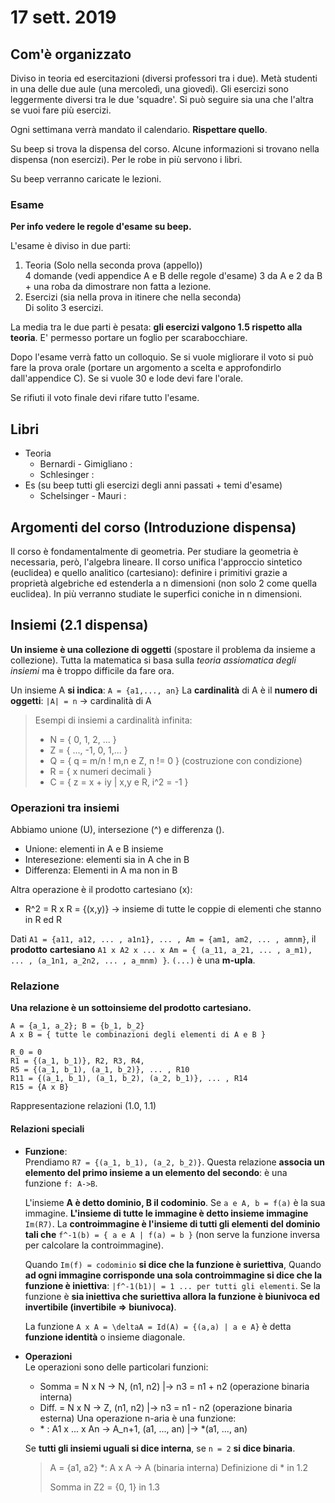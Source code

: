 # 17 sett. 2019

## Com'è organizzato
Diviso in teoria ed esercitazioni (diversi professori tra i due). Metà studenti
in una delle due aule (una mercoledì, una giovedì). Gli esercizi sono leggermente
diversi tra le due 'squadre'. Si può seguire sia una che l'altra se vuoi fare più
esercizi. 

Ogni settimana verrà mandato il calendario. **Rispettare quello**.

Su beep si trova la dispensa del corso. Alcune informazioni si trovano nella dispensa
(non esercizi). Per le robe in più servono i libri.

Su beep verranno caricate le lezioni.

### Esame
**Per info vedere le regole d'esame su beep.**

L'esame è diviso in due parti:
1. Teoria (Solo nella seconda prova (appello))  
    4 domande (vedi appendice A e B delle regole d'esame) 3 da A e 2 da B + una
    roba da dimostrare non fatta a lezione.
2. Esercizi (sia nella prova in itinere che nella seconda)  
    Di solito 3 esercizi.

La media tra le due parti è pesata: **gli esercizi valgono 1.5 rispetto alla
teoria**. E' permesso portare un foglio per scarabocchiare.

Dopo l'esame verrà fatto un colloquio. Se si vuole migliorare il voto si può fare
la prova orale (portare un argomento a scelta e approfondirlo dall'appendice C).
Se si vuole 30 e lode devi fare l'orale. 

Se rifiuti il voto finale devi rifare tutto l'esame.

## Libri
- Teoria
    - Bernardi - Gimigliano :
    - Schlesinger :
- Es (su beep tutti gli esercizi degli anni passati + temi d'esame)
    - Schelsinger - Mauri :

## Argomenti del corso (Introduzione dispensa)
Il corso è fondamentalmente di geometria. Per studiare la geometria è necessaria,
però, l'algebra lineare. Il corso unifica l'approccio sintetico (euclidea) e
quello analitico (cartesiano): definire i primitivi grazie a proprietà algebriche
ed estenderla a n dimensioni (non solo 2 come quella euclidea). In più verranno
studiate le superfici coniche in n dimensioni.

## Insiemi (2.1 dispensa)
**Un insieme è una collezione di oggetti** (spostare il problema da insieme a
collezione). Tutta la matematica si basa sulla *teoria assiomatica degli insiemi*
ma è troppo difficile da fare ora.

Un insieme A **si indica**: `A = {a1,..., an}`
La **cardinalità** di A è il **numero di oggetti**: `|A| = n` -> cardinalità di A
> Esempi di insiemi a cardinalità infinita: 
> - N = { 0, 1, 2, ... }
> - Z = { ..., -1, 0, 1,... }
> - Q = { q = m/n ! m,n e Z, n != 0 } (costruzione con condizione)
> - R = { x numeri decimali }
> - C = { z = x + iy | x,y e R, i^2 = -1 }

### Operazioni tra insiemi
Abbiamo unione (U), intersezione (^) e differenza (\).

- Unione: elementi in A e B insieme
- Interesezione: elementi sia in A che in B
- Differenza: Elementi in A ma non in B

Altra operazione è il prodotto cartesiano (x):
- R^2 = R x R = {(x,y)} -> insieme di tutte le coppie di elementi che stanno in R ed R

Dati `A1 = {a11, a12, ... , a1n1}, ... , Am = {am1, am2, ... , amnm}`, il **prodotto**
**cartesiano** `A1 x A2 x ... x Am = { (a_11, a_21, ... , a_m1), ... , (a_1n1, a_2n2, ... , a_mnm) }`. 
`(...)` è una **m-upla**.

### Relazione
**Una relazione è un sottoinsieme del prodotto cartesiano.**

```
A = {a_1, a_2}; B = {b_1, b_2}
A x B = { tutte le combinazioni degli elementi di A e B }

R_0 = 0
R1 = {(a_1, b_1)}, R2, R3, R4,
R5 = {(a_1, b_1), (a_1, b_2)}, ... , R10
R11 = {(a_1, b_1), (a_1, b_2), (a_2, b_1)}, ... , R14
R15 = {A x B}
```

Rappresentazione relazioni (1.0, 1.1)

#### Relazioni speciali
- **Funzione**:  
    Prendiamo `R7 = {(a_1, b_1), (a_2, b_2)}`. Questa relazione **associa un elemento
    del primo insieme a un elemento del secondo**: è una funzione `f: A->B`.

    L'insieme **A è detto dominio, B il codominio**. Se `a e A, b = f(a)` è la sua
    immagine. **L'insieme di tutte le immagine è detto insieme immagine** `Im(R7)`.
    La **controimmagine è l'insieme di tutti gli elementi del dominio tali che**
    `f^-1(b) = { a e A | f(a) = b }` (non serve la funzione inversa per calcolare
    la controimmagine).

    Quando `Im(f) = codominio` **si dice che la funzione è suriettiva**,
    Quando **ad ogni immagine corrisponde una sola controimmagine si dice che
    la funzione è iniettiva**: `|f^-1(b1)| = 1 ... per tutti gli elementi`.
    Se la funzione è **sia iniettiva che suriettiva allora la funzione è biunivoca
    ed invertibile (invertibile => biunivoca)**.

    La funzione `A x A = \deltaA = Id(A) = {(a,a) | a e A}` è detta **funzione identità**
    o insieme diagonale.
- **Operazioni**  
    Le operazioni sono delle particolari funzioni: 
    - Somma = N x N -> N, (n1, n2) |-> n3 = n1 + n2 (operazione binaria interna)
    - Diff. = N x N -> Z, (n1, n2) |-> n3 = n1 - n2 (operazione binaria esterna)
    Una operazione n-aria è una funzione:
    - \* : A1 x ... x An -> A_n+1, (a1, ..., an) |-> *(a1, ..., an)

    Se **tutti gli insiemi uguali si dice interna**, se `n = 2` **si dice binaria**.
    > A = {a1, a2}  *: A x A -> A (binaria interna) 
    > Definizione di * in 1.2
    >
    > Somma in Z2 = {0, 1} in 1.3

